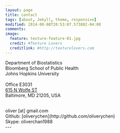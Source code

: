 ```yaml
---
layout: page
title: contact
tags: [about, Jekyll, theme, responsive]
modified: 2014-08-08T20:53:07.573882-04:00
comments: 
image:
  feature: texture-feature-01.jpg
  credit: #Texture Lovers
  creditlink: #http://texturelovers.com
---
```


Department of Biostatistics <br /> 
Bloomberg School of Public Health<br /> 
Johns Hopkins University <br /> 
 <br /> 
Office E3031 <br /> 
[615 N Wolfe ST](https://www.google.com/maps/place/615+N+Wolfe+St,+Johns+Hopkins+University,+Baltimore,+MD+21205/@39.2979715,-76.5904827,17z/data=!3m1!4b1!4m2!3m1!1s0x89c804639af7dd93:0xa5ca6bb080e833c) <br /> 
Baltimore, MD 21205, USA <br /> 

<br />
oliver [at] gmail.com

<br />
Github: [oliverychen](http://github.com/oliverychen)<br />
Skype: oliverchan1988

<br />
---